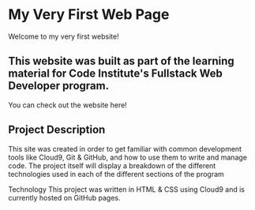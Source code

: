 # My Very First Web Page
Welcome to my very first website!

## This website was built as part of the learning material for Code Institute's Fullstack Web Developer program.

You can check out the website here!

## Project Description
This site was created in order to get familiar with common development tools like Cloud9, Git & GitHub, and how to use them to write and manage code. The project itself will display a breakdown of the different technologies used in each of the different sections of the program

Technology
This project was written in HTML & CSS using Cloud9 and is currently hosted on GitHub pages.